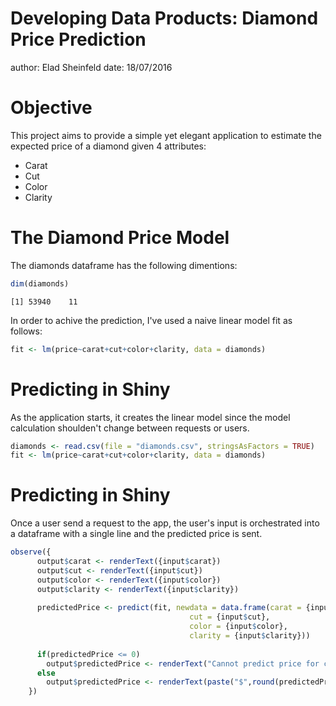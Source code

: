 Developing Data Products: Diamond Price Prediction
========================================================
author: Elad Sheinfeld
date: 18/07/2016

Objective
========================================================
This project aims to provide a simple yet elegant application to estimate the expected price of a diamond given 4 attributes:
* Carat
* Cut
* Color
* Clarity

The Diamond Price Model
========================================================

The diamonds dataframe has the following dimentions:

```r
dim(diamonds)
```

```
[1] 53940    11
```
In order to achive the prediction, I've used a naive linear model fit as follows:

```r
fit <- lm(price~carat+cut+color+clarity, data = diamonds)
```

Predicting in Shiny
========================================================
As the application starts, it creates the linear model since the model calculation shoulden't change between requests or users.

```r
diamonds <- read.csv(file = "diamonds.csv", stringsAsFactors = TRUE)
fit <- lm(price~carat+cut+color+clarity, data = diamonds)
```
Predicting in Shiny
========================================================
Once a user send a request to the app, the user's input is orchestrated into a dataframe with a single line and the predicted price is sent.


```r
observe({
      output$carat <- renderText({input$carat})
      output$cut <- renderText({input$cut})
      output$color <- renderText({input$color})
      output$clarity <- renderText({input$clarity})
      
      predictedPrice <- predict(fit, newdata = data.frame(carat = {input$carat},
                                        cut = {input$cut},
                                        color = {input$color},
                                        clarity = {input$clarity}))
      
      if(predictedPrice <= 0)
        output$predictedPrice <- renderText("Cannot predict price for chosen arguments")
      else
        output$predictedPrice <- renderText(paste("$",round(predictedPrice,2),sep = ""))
    })
```
